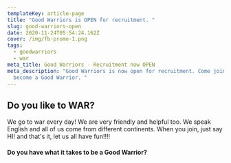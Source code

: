 ```yaml
---
templateKey: article-page
title: "Good Warriors is OPEN for recruitment. "
slug: good-warriors-open
date: 2020-11-24T05:54:24.162Z
cover: /img/fb-promo-1.png
tags:
  - goodwarriors
  - war
meta_title: Good Warriors - Recruitment now OPEN
meta_description: "Good Warriors is now open for recruitment. Come join and
  become a Good Warrior. "
---
```

## Do you like to WAR?

We go to war every day! We are very friendly and helpful too. We speak English and all of us come from different continents. When you join, just say HI! and that's it, let us all have fun!!!!

#### Do you have what it takes to be a Good Warrior?